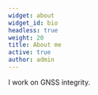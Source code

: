 ```yaml
---
widget: about
widget_id: bio
headless: true
weight: 20
title: About me
active: true
author: admin
---
```

I work on GNSS integrity.